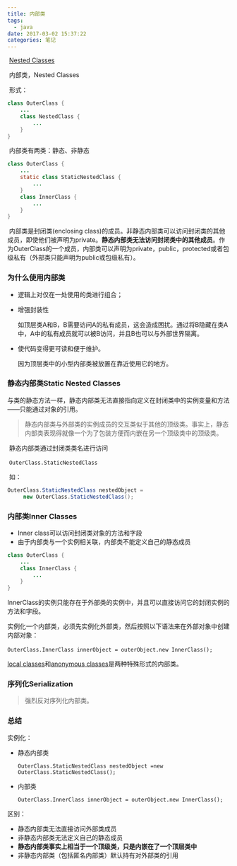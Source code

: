 ```yaml
---
title: 内部类
tags:
  - java
date: 2017-03-02 15:37:22
categories: 笔记
---
```


​	[Nested Classes](http://docs.oracle.com/javase/tutorial/java/javaOO/nested.html)

​	内部类，Nested Classes

​	形式：

```java
class OuterClass {
    ...
    class NestedClass {
        ...
    }
}
```

​	内部类有两类：静态、非静态

```java
class OuterClass {
    ...
    static class StaticNestedClass {
        ...
    }
    class InnerClass {
        ...
    }
}
```

​	内部类是封闭类(enclosing class)的成员。非静态内部类可以访问封闭类的其他成员，即使他们被声明为private。**静态内部类无法访问封闭类中的其他成员**。作为OuterClass的一个成员，内部类可以声明为private，public，protected或者包级私有（外部类只能声明为public或包级私有）。



### 为什么使用内部类

+ 逻辑上对仅在一处使用的类进行组合；

+ 增强封装性

  如顶层类A和B，B需要访问A的私有成员，这会造成困扰。通过将B隐藏在类A中，A中的私有成员就可以被B访问，并且B也可以与外部世界隔离。

+ 使代码变得更可读和便于维护。

  因为顶层类中的小型内部类被放置在靠近使用它的地方。



### 静态内部类Static Nested Classes

​	与类的静态方法一样，静态内部类无法直接指向定义在封闭类中的实例变量和方法——只能通过对象的引用。

> 静态内部类与外部类的实例成员的交互类似于其他的顶级类。事实上，静态内部类表现得就像一个为了包装方便而内嵌在另一个顶级类中的顶级类。

​	静态内部类通过封闭类类名进行访问

​	`OuterClass.StaticNestedClass`

​	如：

```java
OuterClass.StaticNestedClass nestedObject =
     new OuterClass.StaticNestedClass();
```



### 内部类Inner Classes

+ Inner class可以访问封闭类对象的方法和字段
+ 由于内部类与一个实例相关联，内部类不能定义自己的静态成员

```java
class OuterClass {
    ...
    class InnerClass {
        ...
    }
}
```

​	InnerClass的实例只能存在于外部类的实例中，并且可以直接访问它的封闭实例的方法和字段。

​	实例化一个内部类，必须先实例化外部类，然后按照以下语法来在外部对象中创建内部对象：

​	`OuterClass.InnerClass innerObject = outerObject.new InnerClass();`

[local classes](http://docs.oracle.com/javase/tutorial/java/javaOO/localclasses.html)和[anonymous classes](http://docs.oracle.com/javase/tutorial/java/javaOO/anonymousclasses.html)是两种特殊形式的内部类。



### 序列化Serialization

> 强烈反对序列化内部类。



### 总结

实例化：

+ 静态内部类

  `OuterClass.StaticNestedClass nestedObject =new OuterClass.StaticNestedClass();`

+ 内部类

  `OuterClass.InnerClass innerObject = outerObject.new InnerClass();`

区别：

+ 静态内部类无法直接访问外部类成员
+ 非静态内部类无法定义自己的静态成员
+ **静态内部类事实上相当于一个顶级类，只是内嵌在了一个顶层类中**
+ 非静态内部类（包括匿名内部类）默认持有对外部类的引用





